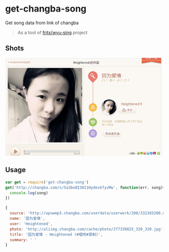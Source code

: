 # get-changba-song

Get song data from link of changba

> As a tool of [fritx/wyu-sing](https://github.com/fritx/wyu-sing) project

## Shots

<img width="500" src="shots/5a3bo8I38I1HydevkfyvMw.png">

## Usage

```js
var get = require('get-changba-song')
get('http://changba.com/s/5a3bo8I38I1HydevkfyvMw', function(err, song){
  console.log(song)
})
```

```js
{
  source: 'http://upuwmp3.changba.com/userdata/userwork/208/332383208.mp3',
  name: '因为爱情',
  user: 'Heightened',
  photo: 'http://aliimg.changba.com/cache/photo/277338825_320_320.jpg',
  title: '因为爱情 - Heightened (#唱吧#录制)',
  summary: ' '
}
```
